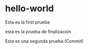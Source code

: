 # hello-world
Esta es la first prueba

esta es la prueba de finalización

Esta es una segunda prueba (Commit)
